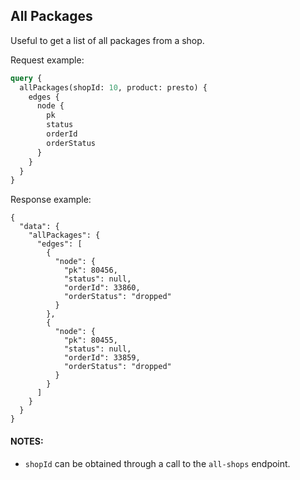 ## All Packages

Useful to get a list of all packages from a shop.

Request example:

```graphql
query {
  allPackages(shopId: 10, product: presto) {
    edges {
      node {
        pk
        status
        orderId
        orderStatus
      }
    }
  }
}
```

Response example:

```
{
  "data": {
    "allPackages": {
      "edges": [
        {
          "node": {
            "pk": 80456,
            "status": null,
            "orderId": 33860,
            "orderStatus": "dropped"
          }
        },
        {
          "node": {
            "pk": 80455,
            "status": null,
            "orderId": 33859,
            "orderStatus": "dropped"
          }
        }
      ]
    }
  }
}
```

#### NOTES:

- ```shopId``` can be obtained through a call to the ```all-shops``` endpoint.
